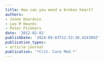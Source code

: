 ```yaml
---
title: How can you mend a broken heart?
authors:
- Jonne Doorduin
- Leo M Heunks
- Peter Pickkers
date: '2012-02-01'
publishDate: '2024-09-03T12:52:38.424309Z'
publication_types:
- article-journal
publication: '*Crit. Care Med.*'
---
```

